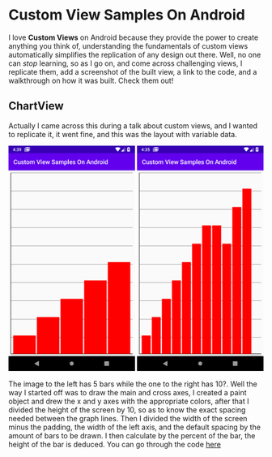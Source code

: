 # Custom View Samples On Android

I love **Custom Views** on Android because they provide the power to create anything you think of, understanding the fundamentals of custom
views automatically simplifies the replication of any design out there. Well, no one can *stop* learning, so as I go on, and come across
challenging views, I replicate them, add a screenshot of the built view, a link to the code, and a walkthrough on how it was built.
Check them out!

## ChartView

  Actually I came across this during a talk about custom views, and I wanted to replicate it, it went fine, and this was the layout with
variable data.

<img src="views/chart_view_5.png" width="250"/> <img src="views/chart_view_10.png" width="250"/>
  
  The image to the left has 5 bars while the one to the right has 10?. Well the way I started off was to draw the main and cross axes, 
I created a paint object and drew the x and y axes with the appropriate colors, after that I divided the height of the screen by 10, so
as to know the exact spacing needed between the graph lines. Then I divided the width of the screen minus the padding, the width of the
left axis, and the default spacing by the amount of bars to be drawn. I then calculate by the percent of the bar, the height of the bar is
deduced. You can go through the code <a href="">here</a>

